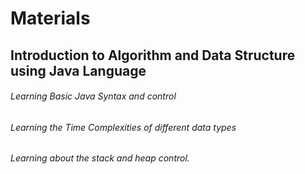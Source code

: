 # Materials
   ## Introduction to Algorithm and Data Structure using Java Language
   ######      Learning Basic Java Syntax and control
   ######       Learning the Time Complexities of different data types
   ######       Learning about the stack and heap control.
